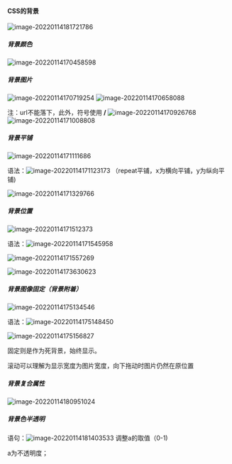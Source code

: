 #### CSS的背景

![image-20220114181721786](D:\报告\Report\pic\\image-20220114181721786.png) 

#####  背景颜色

![image-20220114170458598](D:\报告\Report\pic\\image-20220114170458598.png) 

##### 背景图片

![image-20220114170719254](D:\报告\Report\pic\\image-20220114170719254.png) ![image-20220114170658088](D:\报告\Report\pic\\image-20220114170658088.png) 

注：url不能落下，此外，符号使用 **/** ![image-20220114170926768](D:\报告\Report\pic\\image-20220114170926768.png) ![image-20220114171008808](D:\报告\Report\pic\\image-20220114171008808.png) 

##### 背景平铺

![image-20220114171111686](D:\报告\Report\pic\\image-20220114171111686.png) 

语法：![image-20220114171123173](D:\报告\Report\pic\\image-20220114171123173.png) （repeat平铺，x为横向平铺，y为纵向平铺)

![image-20220114171329766](D:\报告\Report\pic\\image-20220114171329766.png) 

##### 背景位置

![image-20220114171512373](D:\报告\Report\pic\\image-20220114171512373.png) 

语法：![image-20220114171545958](D:\报告\Report\pic\\image-20220114171545958.png) 

![image-20220114171557269](D:\报告\Report\pic\\image-20220114171557269.png) 

![image-20220114173630623](D:\报告\Report\pic\\image-20220114173630623.png) 

##### 背景图像固定（背景附着）

![image-20220114175134546](D:\报告\Report\pic\\image-20220114175134546.png) 

语法：![image-20220114175148450](D:\报告\Report\pic\\image-20220114175148450.png) 

![image-20220114175156827](D:\报告\Report\pic\\image-20220114175156827.png) 

固定则是作为死背景，始终显示。

滚动可以理解为显示宽度为图片宽度，向下拖动时图片仍然在原位置

##### 背景复合属性

![image-20220114180951024](D:\报告\Report\pic\\image-20220114180951024.png) 

##### 背景色半透明

语句：![image-20220114181403533](D:\报告\Report\pic\\image-20220114181403533.png) 调整a的取值（0-1)

a为不透明度；

